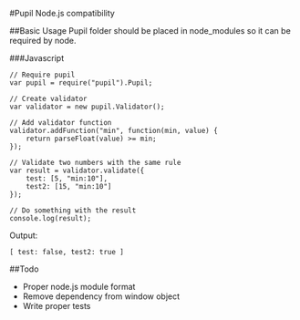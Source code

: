 #Pupil Node.js compatibility

##Basic Usage
Pupil folder should be placed in node_modules so it can be required by node.

###Javascript

    // Require pupil
    var pupil = require("pupil").Pupil;

    // Create validator
    var validator = new pupil.Validator();

    // Add validator function
    validator.addFunction("min", function(min, value) {
        return parseFloat(value) >= min;
    });

    // Validate two numbers with the same rule
    var result = validator.validate({
        test: [5, "min:10"],
        test2: [15, "min:10"]
    });

    // Do something with the result
    console.log(result);

Output:

    [ test: false, test2: true ]

##Todo
* Proper node.js module format
* Remove dependency from window object
* Write proper tests